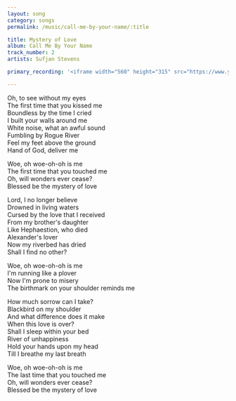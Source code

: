 ```yaml
---
layout: song
category: songs
permalink: /music/call-me-by-your-name/:title

title: Mystery of Love
album: Call Me By Your Name
track_number: 2
artists: Sufjan Stevens

primary_recording: '<iframe width="560" height="315" src="https://www.youtube.com/embed/N0CP9zpbmAQ?rel=0" frameborder="0" allow="autoplay; encrypted-media" allowfullscreen></iframe>'

---
```


Oh, to see without my eyes <br>
The first time that you kissed me <br>
Boundless by the time I cried <br>
I built your walls around me <br>
White noise, what an awful sound <br>
Fumbling by Rogue River <br>
Feel my feet above the ground <br>
Hand of God, deliver me

Woe, oh woe-oh-oh is me <br>
The first time that you touched me <br>
Oh, will wonders ever cease? <br>
Blessed be the mystery of love

Lord, I no longer believe <br>
Drowned in living waters <br>
Cursed by the love that I received <br>
From my brother's daughter <br>
Like Hephaestion, who died <br>
Alexander's lover <br>
Now my riverbed has dried <br>
Shall I find no other?

Woe, oh woe-oh-oh is me <br>
I'm running like a plover <br>
Now I'm prone to misery <br>
The birthmark on your shoulder reminds me

How much sorrow can I take? <br>
Blackbird on my shoulder <br>
And what difference does it make <br>
When this love is over? <br>
Shall I sleep within your bed <br>
River of unhappiness <br>
Hold your hands upon my head <br>
Till I breathe my last breath

Woe, oh woe-oh-oh is me <br>
The last time that you touched me <br>
Oh, will wonders ever cease? <br>
Blessed be the mystery of love